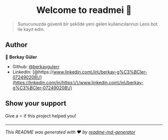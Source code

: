 <h1 align="center">Welcome to readmei 👋</h1>
<p>
</p>

> Sunucunuzda güvenli bir şekilde yeni gelen kullanıcılarınızı Leos bot ile kayıt edin.

## Author

👤 **Berkay Güler**

* Github: [@berkaygulerr](https://github.com/berkaygulerr)
* LinkedIn: [@https:\/\/www.linkedin.com\/in\/berkay-g%C3%BCler-072490208\/](https://linkedin.com/in/https:\/\/www.linkedin.com\/in\/berkay-g%C3%BCler-072490208\/)

## Show your support

Give a ⭐️ if this project helped you!

***
_This README was generated with ❤️ by [readme-md-generator](https://github.com/kefranabg/readme-md-generator)_